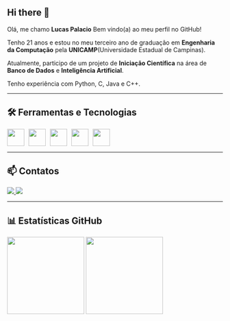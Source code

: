 ## Hi there 👋

Olá, me chamo **Lucas Palacio**
Bem vindo(a) ao meu perfil no GitHub!

Tenho 21 anos e estou no meu terceiro ano de graduação em **Engenharia da Computação** pela **UNICAMP**(Universidade Estadual de Campinas).

Atualmente, participo de um projeto de **Iniciação Científica** na área de **Banco de Dados** e **Inteligência Artificial**.

Tenho experiência com Python, C, Java e C++.

---

## 🛠️ Ferramentas e Tecnologias

<div style="display: flex; flex-wrap: wrap; gap: 10px;">
  <img src="https://cdn.jsdelivr.net/gh/devicons/devicon/icons/c/c-original.svg" width="40" height="40"/>
  <img src="https://cdn.jsdelivr.net/gh/devicons/devicon/icons/cplusplus/cplusplus-original.svg" width="40" height="40"/>
  <img src="https://cdn.jsdelivr.net/gh/devicons/devicon/icons/java/java-original.svg" width="40" height="40"/>
  <img src="https://cdn.jsdelivr.net/gh/devicons/devicon/icons/python/python-original.svg" width="40" height="40"/>
  <img src="https://cdn.jsdelivr.net/gh/devicons/devicon/icons/archlinux/archlinux-original.svg" width="40" height="40"/>
</div>

---

## 📫 Contatos

<a href="mailto:lucasp.aprofissional@gmail.com">
  <img src="https://img.shields.io/badge/Gmail-D14836?style=for-the-badge&logo=gmail&logoColor=white"/>
</a>
<a href="https://www.linkedin.com/in/seu-usuário-linkedln-aqui" target="_blank">
  <img src="https://img.shields.io/badge/-LinkedIn-%230077B5?style=for-the-badge&logo=linkedin&logoColor=white"/>
</a>

--- 

## 📊 Estatísticas GitHub

<div>
  <img height="180em" src="https://github-readme-stats.vercel.app/api/top-langs/?username=Palaciolol&layout=compact&langs_count=7&theme=dracula"/>
  <img height="180em" src="https://github-readme-stats.vercel.app/api?username=Palaciolol&show_icons=true&theme=dracula&include_all_commits=true&count_private=true"/>
</div>


          
          
          
          
          
          

